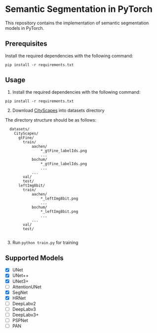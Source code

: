# Semantic Segmentation in PyTorch

This repository contains the implementation of semantic segmentation models in PyTorch.

## Prerequisites
Install the required dependencies with the following command:
```
pip install -r requirements.txt
```


## Usage
1) Install the required dependencies with the following command:
```
pip install -r requirements.txt
```
2) Download [CityScapes](https://www.cityscapes-dataset.com/) into datasets directory

The directory structure should be as follows:
```
  datasets/
    CityScapes/      
      gtFine/
        train/
            aachen/
                *_gtFine_labelIds.png
                ...
            bochum/
                *_gtFine_labelIds.png
                ...
            ...
        val/
        test/
      leftImg8bit/
        train/
            aachen/
                *_leftImg8bit.png
                ...
            bochum/
                *_leftImg8bit.png
                ...
            ...
        val/
        test/
      
```

3) Run ```python train.py``` for training

## Supported Models
- [x] UNet
- [x] UNet++
- [x] UNet3+
- [ ] AttentionUNet
- [x] SegNet
- [x] HRNet
- [ ] DeepLabv2
- [ ] DeepLabv3
- [ ] DeepLabv3+
- [ ] PSPNet
- [ ] PAN

